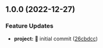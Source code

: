 

## 1.0.0 (2022-12-27)


### Feature Updates

* **project:** 🎉 initial commit ([26cbdcc](https://github.com/SamrithaS/js-bottomsheet/commit/26cbdcc7b46ea47c69617571f5110ee1c8603f87))